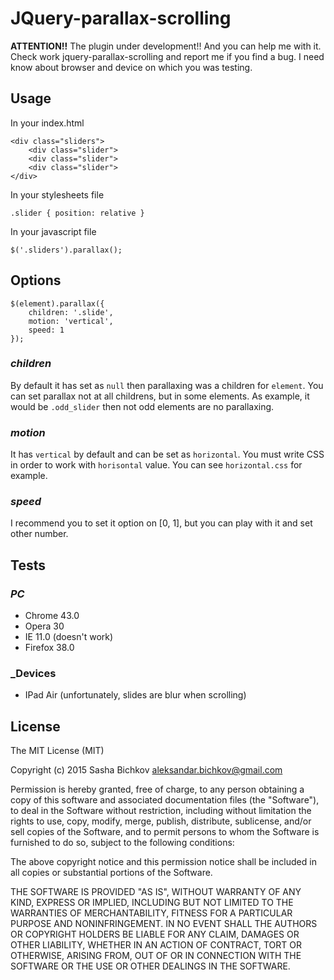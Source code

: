 # JQuery-parallax-scrolling

**ATTENTION!!** The plugin under development!! And you can help me with it.
Check work jquery-parallax-scrolling and report me if you find a bug.
I need know about browser and device on which you was testing.

## Usage
In your index.html

	<div class="sliders">
		<div class="slider">
		<div class="slider">
		<div class="slider">
	</div>

In your stylesheets file
	
	.slider { position: relative }

In your javascript file

	$('.sliders').parallax();

## Options
	
	$(element).parallax({
		children: '.slide',
		motion: 'vertical',
		speed: 1
	});

### _children_
By default it has set as `null` then parallaxing was a children for `element`.
You can set parallax not at all childrens, but in some elements. As example, 
it would be `.odd_slider` then not odd elements are no parallaxing.

### _motion_
It has `vertical` by default and can be set as `horizontal`. You must write CSS
in order to work with `horisontal` value. You can see `horizontal.css` for example.

### _speed_ 
I recommend you to set it option on [0, 1], but you can play with it and set other number.

## Tests

### _PC_
* Chrome 43.0
* Opera 30
* IE 11.0 (doesn't work)
* Firefox 38.0

### _Devices
* IPad Air (unfortunately, slides are blur when scrolling)

## License

The MIT License (MIT)

Copyright (c) 2015 Sasha Bichkov <aleksandar.bichkov@gmail.com>

Permission is hereby granted, free of charge, to any person obtaining a copy
of this software and associated documentation files (the "Software"), to deal
in the Software without restriction, including without limitation the rights
to use, copy, modify, merge, publish, distribute, sublicense, and/or sell
copies of the Software, and to permit persons to whom the Software is
furnished to do so, subject to the following conditions:

The above copyright notice and this permission notice shall be included in
all copies or substantial portions of the Software.

THE SOFTWARE IS PROVIDED "AS IS", WITHOUT WARRANTY OF ANY KIND, EXPRESS OR
IMPLIED, INCLUDING BUT NOT LIMITED TO THE WARRANTIES OF MERCHANTABILITY,
FITNESS FOR A PARTICULAR PURPOSE AND NONINFRINGEMENT. IN NO EVENT SHALL THE
AUTHORS OR COPYRIGHT HOLDERS BE LIABLE FOR ANY CLAIM, DAMAGES OR OTHER
LIABILITY, WHETHER IN AN ACTION OF CONTRACT, TORT OR OTHERWISE, ARISING FROM,
OUT OF OR IN CONNECTION WITH THE SOFTWARE OR THE USE OR OTHER DEALINGS IN
THE SOFTWARE.
